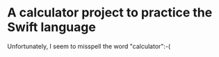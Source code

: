 # A calculator project to practice the Swift language

Unfortunately, I seem to misspell the word "calculator":-(

